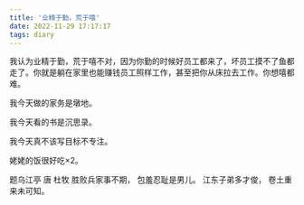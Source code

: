 ```yaml
---
title: '业精于勤，荒于嘻'
date: 2022-11-29 17:17:17
tags: diary
---
```

我认为业精于勤，荒于嘻不对，因为你勤的时候好员工都来了，坏员工摸不了鱼都走了。你就是躺在家里也能赚钱员工照样工作，甚至把你从床拉去工作。你想嘻都难。

我今天做的家务是墩地。

我今天看的书是沉思录。

我今天真不该写目标不专注。

姥姥的饭很好吃×2。

题乌江亭 唐 杜牧
胜败兵家事不期，
包羞忍耻是男儿。
江东子弟多才俊，
卷土重来未可知。

